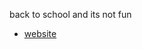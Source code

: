 
back to school and its not fun
- [website](https://t-88.github.io/react-frontendmentor--sunnyside-agency-landing-page/)
